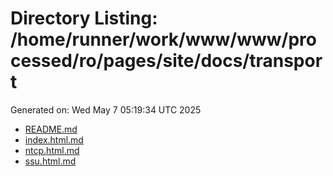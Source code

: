 # Directory Listing: /home/runner/work/www/www/processed/ro/pages/site/docs/transport
Generated on: Wed May  7 05:19:34 UTC 2025

- [README.md](README.md)
- [index.html.md](index.html.md)
- [ntcp.html.md](ntcp.html.md)
- [ssu.html.md](ssu.html.md)
